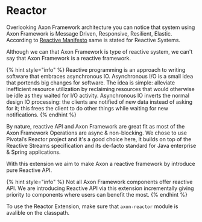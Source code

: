 # Reactor

Overlooking Axon Framework architecture you can notice that system using Axon Framework is Message Driven, Responsive, Resilient, Elastic.
According to [Reactive Manifesto](https://www.reactivemanifesto.org/) same is stated for Reactive Systems. 

Although we can that Axon Framework is type of reactive system, we can't say that Axon Framework is a reactive framework.

{% hint style="info" %}
Reactive programming is an approach to writing software that embraces asynchronous IO. Asynchronous I/O is a small idea that portends big changes for software. The idea is simple: alleviate inefficient resource utilization by reclaiming resources that would otherwise be idle as they waited for I/O activity. Asynchronous IO inverts the normal design IO processing: the clients are notified of new data instead of asking for it; this frees the client to do other things while waiting for new notifications. 
{% endhint %}

By nature, reactive API and Axon Framework are great fit as most of the Axon Framework Operations are async & non-blocking.
We chose to use Pivotal’s Reactor project and it's a good choice here, it builds on top of the Reactive Streams specification and its de-facto standard for Java enterprise & Spring applications.

With this extension we aim to make Axon a reactive framework by introduce pure Reactive API.


{% hint style="info" %}
Not all Axon Framework components offer reactive API. We are introducing Reactive API via this extension incrementally giving priority to components where users can benefit the most. 
{% endhint %}

To use the Reactor Extension, make sure that `axon-reactor` module is avalible on the classpath.

